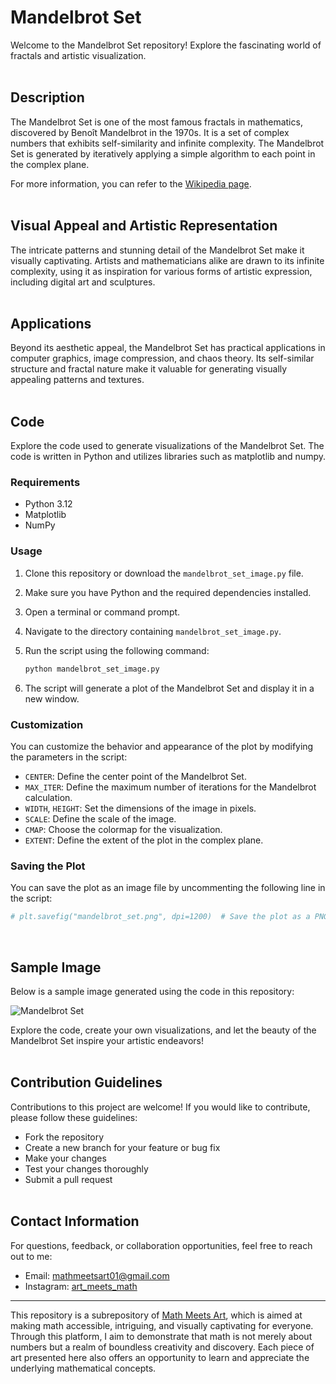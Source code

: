 # Mandelbrot Set

Welcome to the Mandelbrot Set repository! Explore the fascinating world of fractals and artistic visualization.
<br/><br/>

## Description

The Mandelbrot Set is one of the most famous fractals in mathematics, discovered by Benoît Mandelbrot in the 1970s. It is a set of complex numbers that exhibits self-similarity and infinite complexity. The Mandelbrot Set is generated by iteratively applying a simple algorithm to each point in the complex plane.

For more information, you can refer to the [Wikipedia page](https://en.wikipedia.org/wiki/Mandelbrot_set).
<br/><br/>

## Visual Appeal and Artistic Representation

The intricate patterns and stunning detail of the Mandelbrot Set make it visually captivating. Artists and mathematicians alike are drawn to its infinite complexity, using it as inspiration for various forms of artistic expression, including digital art and sculptures.
<br/><br/>

## Applications

Beyond its aesthetic appeal, the Mandelbrot Set has practical applications in computer graphics, image compression, and chaos theory. Its self-similar structure and fractal nature make it valuable for generating visually appealing patterns and textures.
<br/><br/>

## Code

Explore the code used to generate visualizations of the Mandelbrot Set. The code is written in Python and utilizes libraries such as matplotlib and numpy.

### Requirements

- Python 3.12
- Matplotlib
- NumPy

### Usage

1. Clone this repository or download the `mandelbrot_set_image.py` file.
2. Make sure you have Python and the required dependencies installed.
3. Open a terminal or command prompt.
4. Navigate to the directory containing `mandelbrot_set_image.py`.
5. Run the script using the following command:

    ```bash
    python mandelbrot_set_image.py
    ```

6. The script will generate a plot of the Mandelbrot Set and display it in a new window.

### Customization

You can customize the behavior and appearance of the plot by modifying the parameters in the script:

- `CENTER`: Define the center point of the Mandelbrot Set.
- `MAX_ITER`: Define the maximum number of iterations for the Mandelbrot calculation.
- `WIDTH`, `HEIGHT`: Set the dimensions of the image in pixels.
- `SCALE`: Define the scale of the image.
- `CMAP`: Choose the colormap for the visualization.
- `EXTENT`: Define the extent of the plot in the complex plane.

### Saving the Plot

You can save the plot as an image file by uncommenting the following line in the script:

```python
# plt.savefig("mandelbrot_set.png", dpi=1200)  # Save the plot as a PNG file with high resolution
```
<br/>

## Sample Image

Below is a sample image generated using the code in this repository:

![Mandelbrot Set](https://github.com/mathmeetsart/Mandelbrot_Set/assets/157393083/808085c0-77f4-4c06-b505-7c5429f9f36e)

Explore the code, create your own visualizations, and let the beauty of the Mandelbrot Set inspire your artistic endeavors!
<br/><br/>

## Contribution Guidelines

Contributions to this project are welcome! If you would like to contribute, please follow these guidelines:
- Fork the repository
- Create a new branch for your feature or bug fix
- Make your changes
- Test your changes thoroughly
- Submit a pull request
<br/><br/>

## Contact Information

For questions, feedback, or collaboration opportunities, feel free to reach out to me:
- Email: mathmeetsart01@gmail.com
- Instagram: [art_meets_math](https://www.instagram.com/art_meets_math/)

---

This repository is a subrepository of [Math Meets Art](https://www.instagram.com/art_meets_math/), which is aimed at making math accessible, intriguing, and visually captivating for everyone. Through this platform, I aim to demonstrate that math is not merely about numbers but a realm of boundless creativity and discovery. Each piece of art presented here also offers an opportunity to learn and appreciate the underlying mathematical concepts.
